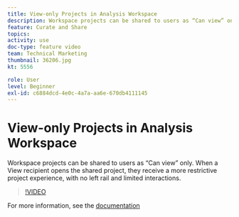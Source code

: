 ```yaml
---
title: View-only Projects in Analysis Workspace
description: Workspace projects can be shared to users as “Can view” only. When a View recipient opens the shared project, they receive a more restrictive project experience, with no left rail and limited interactions.
feature: Curate and Share
topics: 
activity: use
doc-type: feature video
team: Technical Marketing
thumbnail: 36206.jpg
kt: 5556

role: User
level: Beginner
exl-id: c6884dcd-4e0c-4a7a-aa6e-670db4111145
---
```

# View-only Projects in Analysis Workspace

Workspace projects can be shared to users as “Can view” only. When a View recipient opens the shared project, they receive a more restrictive project experience, with no left rail and limited interactions.

>[!VIDEO](https://video.tv.adobe.com/v/36206/?quality=12&learn=on)

For more information, see the [documentation](https://docs.adobe.com/content/help/en/analytics/analyze/analysis-workspace/curate-share/view-only-projects.html)
